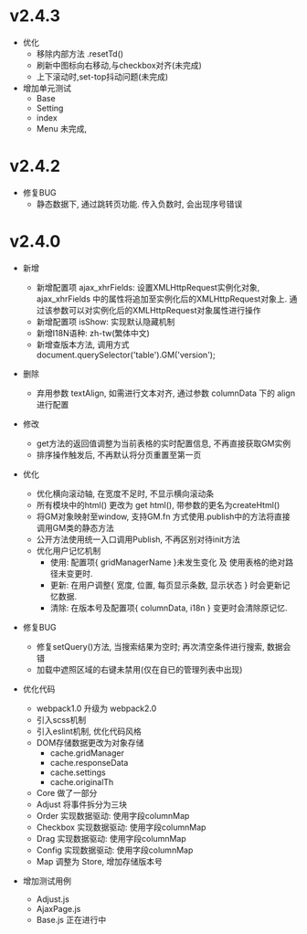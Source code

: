 # v2.4.3
- 优化
	- 移除内部方法 .resetTd()
	- 刷新中图标向右移动,与checkbox对齐(未完成)
	- 上下滚动时,set-top抖动问题(未完成)
- 增加单元测试
	- Base
	- Setting
	- index
	- Menu 未完成,
	
# v2.4.2
- 修复BUG
	- 静态数据下, 通过跳转页功能. 传入负数时, 会出现序号错误
	
# v2.4.0
- 新增
    - 新增配置项 ajax_xhrFields: 设置XMLHttpRequest实例化对象, ajax_xhrFields 中的属性将追加至实例化后的XMLHttpRequest对象上.
                                通过该参数可以对实例化后的XMLHttpRequest对象属性进行操作
	- 新增配置项 isShow: 实现默认隐藏机制
	- 新增I18N语种: zh-tw(繁体中文)
	- 新增查版本方法, 调用方式 document.querySelector('table').GM('version');
    
- 删除
    - 弃用参数 textAlign, 如需进行文本对齐, 通过参数 columnData 下的 align进行配置
    
- 修改    
	- get方法的返回值调整为当前表格的实时配置信息, 不再直接获取GM实例
	- 排序操作触发后, 不再默认将分页重置至第一页
	
- 优化
	- 优化横向滚动轴, 在宽度不足时, 不显示横向滚动条
	- 所有模块中的html() 更改为 get html(), 带参数的更名为createHtml()
	- 将GM对象映射至window, 支持GM.fn 方式使用.publish中的方法将直接调用GM类的静态方法
	- 公开方法使用统一入口调用Publish, 不再区别对待init方法
	- 优化用户记忆机制
		- 使用: 配置项{ gridManagerName }未发生变化 及 使用表格的绝对路径未变更时.
		- 更新: 在用户调整{ 宽度, 位置, 每页显示条数, 显示状态 } 时会更新记忆数据.
		- 清除: 在版本号及配置项{ columnData, i18n } 变更时会清除原记忆.
	
- 修复BUG
    - 修复setQuery()方法, 当搜索结果为空时; 再次清空条件进行搜索, 数据会错
    - 加载中遮照区域的右键未禁用(仅在自已的管理列表中出现)

- 优化代码
	- webpack1.0 升级为 webpack2.0
	- 引入scss机制
	- 引入eslint机制, 优化代码风格
	- DOM存储数据更改为对象存储
		- cache.gridManager
		- cache.responseData
		- cache.settings
		- cache.originalTh
	- Core 做了一部分
	- Adjust 将事件拆分为三块
	- Order 实现数据驱动: 使用字段columnMap
	- Checkbox 实现数据驱动: 使用字段columnMap
    - Drag 实现数据驱动: 使用字段columnMap
    - Config 实现数据驱动: 使用字段columnMap
	- Map 调整为 Store, 增加存储版本号
   
- 增加测试用例
    - Adjust.js
    - AjaxPage.js
    - Base.js 正在进行中
